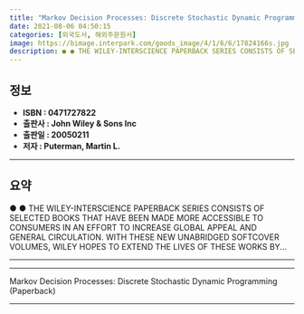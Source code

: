 ```yaml
---
title: "Markov Decision Processes: Discrete Stochastic Dynamic Programming (Paperback)"
date: 2021-08-06 04:50:15
categories: [외국도서, 해외주문원서]
image: https://bimage.interpark.com/goods_image/4/1/6/6/17824166s.jpg
description: ● ● THE WILEY-INTERSCIENCE PAPERBACK SERIES CONSISTS OF SELECTED BOOKS THAT HAVE BEEN MADE MORE ACCESSIBLE TO CONSUMERS IN AN EFFORT TO INCREASE GLOBAL APPEAL
---
```


## **정보**

- **ISBN : 0471727822**
- **출판사 : John Wiley & Sons Inc**
- **출판일 : 20050211**
- **저자 : Puterman, Martin L.**

------



## **요약**

●  ●  THE WILEY-INTERSCIENCE PAPERBACK SERIES CONSISTS OF SELECTED BOOKS THAT HAVE BEEN MADE MORE ACCESSIBLE TO CONSUMERS IN AN EFFORT TO INCREASE GLOBAL APPEAL AND GENERAL CIRCULATION. WITH THESE NEW UNABRIDGED SOFTCOVER VOLUMES, WILEY HOPES TO EXTEND THE LIVES OF THESE WORKS BY... 

------



------


Markov Decision Processes: Discrete Stochastic Dynamic Programming (Paperback) 

------


